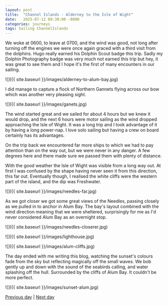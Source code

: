 ```yaml
---
layout: post
title:  "Channel Islands - Alderney to the Isle of Wight"
date:   2025-07-12 09:30:00 -0000
categories: journeys
tags: Sailing ChannelIslands
---
```


We woke at 0600, to leave at 0700, and the wind was good, not long after turning off the engines we were once again graced with a third visit from the dolphins. Hugo really earned his Dolphin Scout badge this trip. Sadly my Dolphin Photography badge was very much not earned this trip but hey, it was great to see them and I hope it's the first of many encounters in our sailing.

![]({{ site.baseurl }}/images/alderney-to-alum-bay.jpg)

I did manage to capture a flock of Northern Gannets flying across our bow which was another very pleasing sight.

![]({{ site.baseurl }}/images/ganets.jpg)

The wind started great and we sailed for about 4 hours but we knew it would drop, and the next 6 hours were motor sailing as the wind dropped approaching the Isle of Wight. It was a long trip and I took advantage of it by having a long power-nap. I love solo sailing but having a crew on board certainly has its advantages.

On the trip back we encountered far more ships to which we had to pay attention than on the way out, but we were never in any danger. A few degrees here and there made sure we passed them with plenty of distance.  

With the good weather the Isle of Wight was visible from a long way out. At first I was confused by the shape having never seen it from this direction, this far out. Eventually though, I realised the white cliffs were the western part of the island, and the dip was Freshwater.  

![]({{ site.baseurl }}/images/needles-far.jpg)

As we got closer we got some great views of the Needles, passing closely as we pulled in to anchor in Alum Bay. The bay's layout combined with the wind direction meaning that we were sheltered, surprisingly for me as I'd never considered Alum Bay as an overnight stop.

![]({{ site.baseurl }}/images/needles-closerer.jpg)

![]({{ site.baseurl }}/images/lighthouse.jpg)

![]({{ site.baseurl }}/images/alum-cliffs.jpg)

The day ended with me writing this blog, watching the sunset's colours fade from the sky but reflecting magically off the small waves. We bob gently up and down with the sound of the seabirds calling, and water splashing off the hull. Surrounded by the cliffs of Alum Bay. It couldn't be more perfect.

![]({{ site.baseurl }}/images/sunset-alum.jpg)

[Previous day]({{site-url}}/blog/2025/07/channel-islands-jersey-sark-alderney/) | [Next day]({{site-url}}/blog/2025/07/channel-islands-home/)
